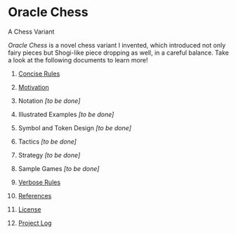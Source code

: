 # Oracle Chess
A Chess Variant

*Oracle Chess* is a novel chess variant I invented, which introduced not only fairy pieces but Shogi-like piece dropping as well, in a careful balance.
Take a look at the following documents to learn more!

1. [Concise Rules](markdown/concise-rules.md)

1. [Motivation](markdown/motivation.md)

1. Notation _[to be done]_

1. Illustrated Examples _[to be done]_

1. Symbol and Token Design _[to be done]_

1. Tactics _[to be done]_

1. Strategy _[to be done]_

1. Sample Games _[to be done]_

1. [Verbose Rules](markdown/verbose-rules.md)

1. [References](markdown/references.md)

1. [License](markdown/license.md)

1. [Project Log](markdown/project-log.md)
